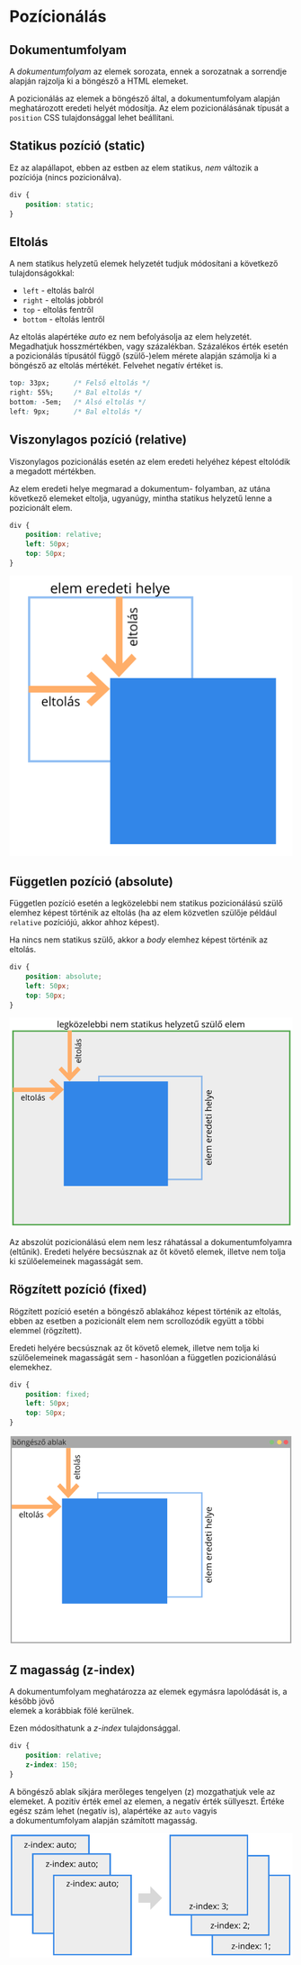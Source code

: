 # Pozícionálás

## Dokumentumfolyam

A _dokumentumfolyam_ az elemek sorozata, ennek a sorozatnak a sorrendje alapján rajzolja ki a böngésző a HTML elemeket.

A pozicionálás az elemek a böngésző által, a dokumentumfolyam alapján meghatározott eredeti helyét módosítja. Az elem pozicionálásának típusát a `position` CSS tulajdonsággal lehet beállítani.

## Statikus pozíció \(static\)

Ez az alapállapot, ebben az estben az elem statikus, _nem_ változik a pozíciója \(nincs pozicionálva\).

```css
div {
    position: static;
}
```

## Eltolás

A nem statikus helyzetű elemek helyzetét tudjuk módosítani a következő tulajdonságokkal:

* `left` - eltolás balról
* `right` - eltolás jobbról
* `top` - eltolás fentről
* `bottom` - eltolás lentről

Az eltolás alapértéke _auto_ ez nem befolyásolja az elem helyzetét. Megadhatjuk hosszmértékben, vagy százalékban. Százalékos érték esetén a pozicionálás típusától függő \(szülő-\)elem mérete alapján számolja ki a böngésző az eltolás mértékét. Felvehet negatív értéket is.

```css
top: 33px;      /* Felső eltolás */
right: 55%;     /* Bal eltolás */
bottom: -5em;   /* Alsó eltolás */
left: 9px;      /* Bal eltolás */
```

## Viszonylagos pozíció \(relative\)

Viszonylagos pozicionálás esetén az elem eredeti helyéhez képest eltolódik a megadott mértékben.

Az elem eredeti helye megmarad a dokumentum- folyamban, az utána következő elemeket eltolja, ugyanúgy, mintha statikus helyzetű lenne a pozicionált elem.

```css
div {
    position: relative;
    left: 50px;
    top: 50px;
}
```

![](../.gitbook/assets/relative.png)

## Független pozíció \(absolute\)

Független pozíció esetén a legközelebbi nem statikus pozicionálású szülő elemhez képest történik az eltolás \(ha az elem közvetlen szülője például `relative` pozíciójú, akkor ahhoz képest\).   
  
Ha nincs nem statikus szülő, akkor a _body_ elemhez képest történik az eltolás.​

```css
div {
    position: absolute;
    left: 50px;
    top: 50px;
}
```

![](../.gitbook/assets/absolute.png)

Az abszolút pozicionálású elem nem lesz ráhatással a dokumentumfolyamra \(eltűnik\). Eredeti helyére becsúsznak az őt követő elemek, illetve nem tolja ki szülőelemeinek magasságát sem.

## Rögzített pozíció \(fixed\)

Rögzített pozíció esetén a böngésző ablakához képest történik az eltolás, ebben az esetben a pozicionált elem nem scrollozódik együtt a többi elemmel \(rögzített\).

Eredeti helyére becsúsznak az őt követő elemek, illetve nem tolja ki szülőelemeinek magasságát sem - hasonlóan a független pozicionálású elemekhez.

```css
div {
    position: fixed;
    left: 50px;
    top: 50px;
}
```

![](../.gitbook/assets/fixed.png)

## Z magasság \(z-index\)

A dokumentumfolyam meghatározza az elemek egymásra lapolódását is, a később jövő  
elemek a korábbiak fölé kerülnek.

Ezen módosíthatunk a _z-index_ tulajdonsággal.

```css
div {
    position: relative;
    z-index: 150;
}
```

A böngésző ablak síkjára merőleges tengelyen \(z\) mozgathatjuk vele az elemeket. A pozitív érték emel az elemen, a negatív érték süllyeszt. Értéke egész szám lehet \(negatív is\), alapértéke az `auto` vagyis  
a dokumentumfolyam alapján számított magasság.

![](../.gitbook/assets/z-index.png)

